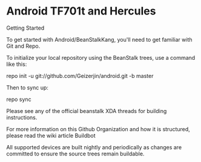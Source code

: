 Android TF701t and Hercules
=======

Getting Started

To get started with Android/BeanStalkKang, you'll need to get familiar with Git and Repo.

To initialize your local repository using the BeanStalk trees, use a command like this:

repo init -u git://github.com/Geizerjin/android.git -b master


Then to sync up:

repo sync

Please see any of the official beanstalk XDA threads for building instructions.

For more information on this Github Organization and how it is structured, please read the wiki article
Buildbot

All supported devices are built nightly and periodically as changes are committed to ensure the source trees remain buildable.
